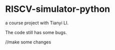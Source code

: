 # RISCV-simulator-python
a course project with Tianyi LI.

The code still has some bugs.

//make some changes
